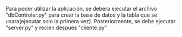 Para poder utilizar la aplicación, se debera ejecutar el archivo "dbControler.py" para crear la base de datos y la tabla que se usara(ejecutar solo la primera vez). Posteriormente, se debe ejecutar "server.py" y recien despues "cliente.py"